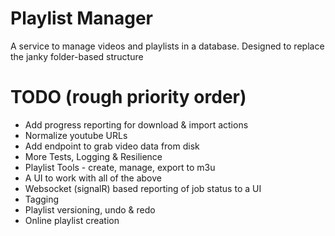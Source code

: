 # Playlist Manager

A service to manage videos and playlists in a database.  Designed to replace the janky folder-based structure


# TODO (rough priority order)

* Add progress reporting for download & import actions
* Normalize youtube URLs
* Add endpoint to grab video data from disk
* More Tests, Logging & Resilience
* Playlist Tools - create, manage, export to m3u
* A UI to work with all of the above
* Websocket (signalR) based reporting of job status to a UI
* Tagging
* Playlist versioning, undo & redo
* Online playlist creation
